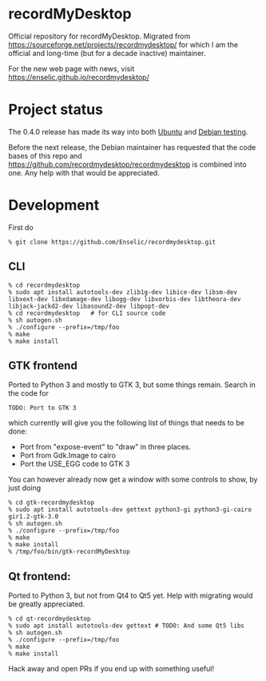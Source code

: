 # recordMyDesktop
Official repository for recordMyDesktop. Migrated from https://sourceforge.net/projects/recordmydesktop/ for which I am the official and long-time (but for a decade inactive) maintainer.

For the new web page with news, visit https://enselic.github.io/recordmydesktop/

# Project status

The 0.4.0 release has made its way into both [Ubuntu](https://packages.ubuntu.com/hirsute/recordmydesktop) and [Debian testing](https://packages.debian.org/testing/video/recordmydesktop).

Before the next release, the Debian maintainer has requested that the code bases of this repo and https://github.com/recordmydesktop/recordmydesktop is combined into one. Any help with that would be appreciated.


# Development

First do
```
% git clone https://github.com/Enselic/recordmydesktop.git
```

## CLI

```
% cd recordmydesktop
% sudo apt install autotools-dev zlib1g-dev libice-dev libsm-dev libxext-dev libxdamage-dev libogg-dev libvorbis-dev libtheora-dev libjack-jackd2-dev libasound2-dev libpopt-dev
% cd recordmydesktop   # for CLI source code
% sh autogen.sh
% ./configure --prefix=/tmp/foo
% make
% make install
```

## GTK frontend
Ported to Python 3 and mostly to GTK 3, but some things remain. Search
in the code for
```
TODO: Port to GTK 3
```
which currently will give you the following list of things that needs to be
done:
* Port from "expose-event" to "draw" in three places.
* Port from Gdk.Image to cairo
* Port the USE_EGG code to GTK 3

You can however already now get a window with some controls to show, by
just doing
```
% cd gtk-recordmydesktop
% sudo apt install autotools-dev gettext python3-gi python3-gi-cairo gir1.2-gtk-3.0
% sh autogen.sh
% ./configure --prefix=/tmp/foo
% make
% make install
% /tmp/foo/bin/gtk-recordMyDesktop
```

## Qt frontend:
Ported to Python 3, but not from Qt4 to Qt5 yet. Help with migrating would be greatly appreciated.
```
% cd qt-recordmydesktop
% sudo apt install autotools-dev gettext # TODO: And some Qt5 libs
% sh autogen.sh
% ./configure --prefix=/tmp/foo
% make
% make install
```

Hack away and open PRs if you end up with something useful!
